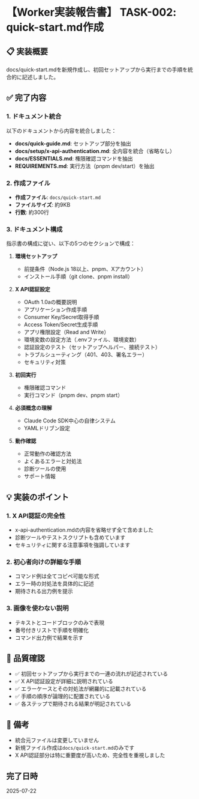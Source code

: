 # 【Worker実装報告書】 TASK-002: quick-start.md作成

## 📋 実装概要
docs/quick-start.mdを新規作成し、初回セットアップから実行までの手順を統合的に記述しました。

## ✅ 完了内容

### 1. ドキュメント統合
以下のドキュメントから内容を統合しました：
- **docs/quick-guide.md**: セットアップ部分を抽出
- **docs/setup/x-api-authentication.md**: 全内容を統合（省略なし）
- **docs/ESSENTIALS.md**: 権限確認コマンドを抽出
- **REQUIREMENTS.md**: 実行方法（pnpm dev/start）を抽出

### 2. 作成ファイル
- **作成ファイル**: `docs/quick-start.md`
- **ファイルサイズ**: 約9KB
- **行数**: 約300行

### 3. ドキュメント構成
指示書の構成に従い、以下の5つのセクションで構成：

1. **環境セットアップ**
   - 前提条件（Node.js 18以上、pnpm、Xアカウント）
   - インストール手順（git clone、pnpm install）

2. **X API認証設定**
   - OAuth 1.0aの概要説明
   - アプリケーション作成手順
   - Consumer Key/Secret取得手順
   - Access Token/Secret生成手順
   - アプリ権限設定（Read and Write）
   - 環境変数の設定方法（.envファイル、環境変数）
   - 認証設定のテスト（セットアップヘルパー、接続テスト）
   - トラブルシューティング（401、403、署名エラー）
   - セキュリティ対策

3. **初回実行**
   - 権限確認コマンド
   - 実行コマンド（pnpm dev、pnpm start）

4. **必須概念の理解**
   - Claude Code SDK中心の自律システム
   - YAMLドリブン設定

5. **動作確認**
   - 正常動作の確認方法
   - よくあるエラーと対処法
   - 診断ツールの使用
   - サポート情報

## 💡 実装のポイント

### 1. X API認証の完全性
- x-api-authentication.mdの内容を省略せず全て含めました
- 診断ツールやテストスクリプトも含めています
- セキュリティに関する注意事項を強調しています

### 2. 初心者向けの詳細な手順
- コマンド例は全てコピペ可能な形式
- エラー時の対処法を具体的に記述
- 期待される出力例を提示

### 3. 画像を使わない説明
- テキストとコードブロックのみで表現
- 番号付きリストで手順を明確化
- コマンド出力例で結果を示す

## 🎯 品質確認
- ✅ 初回セットアップから実行までの一連の流れが記述されている
- ✅ X API認証設定が詳細に説明されている
- ✅ エラーケースとその対処法が網羅的に記載されている
- ✅ 手順の順序が論理的に配置されている
- ✅ 各ステップで期待される結果が明記されている

## 📝 備考
- 統合元ファイルは変更していません
- 新規ファイル作成は`docs/quick-start.md`のみです
- X API認証部分は特に重要度が高いため、完全性を重視しました

## 完了日時
2025-07-22
